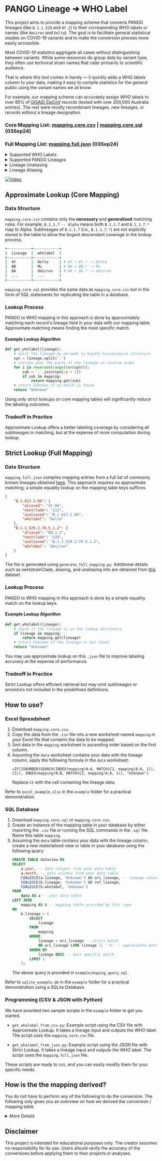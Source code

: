 # PANGO Lineage ➜ WHO Label

This project aims to provide a mapping scheme that converts PANGO lineages (like `B.1.1.529` and `AY.2`) to their corresponding WHO labels or names (like `Omicron` and `Delta`). The goal is to facilitate general statistical studies on COVID-19 variants and to make the conversion process more easily accessible.

Most COVID-19 statistics aggregate all cases without distinguishing between variants. While some resources do group data by variant type, they often use technical strain names that cater primarily to scientific audience.

That is where this tool comes in handy — it quickly adds a WHO labels column to your data, making it easy to compile statistics for the general public using the variant names we all know.

For example, our mapping scheme can accurately assign WHO labels to over 85% of [GISAID EpiCoV](https://gisaid.org/) records (tested with over 200,000 Australia entries). The rest were mostly recombinant lineages, new lineages, or records without a lineage designation.

<h3>Core Mapping List: <a href="https://github.com/denniemok/pango-lineage-to-who-label/blob/main/mapping.core.csv">mapping.core.csv</a> | <a href="https://github.com/denniemok/pango-lineage-to-who-label/blob/main/mapping.core.sql">mapping.core.sql</a> (03Sep24)</h3>

<h3>Full Mapping List: <a href="https://github.com/denniemok/pango-lineage-to-who-label/blob/main/mapping.full.json">mapping.full.json</a> (03Sep24)</h3>

<details>
  <summary>Supported WHO Labels</summary>
  <br>
  Alpha, Beta, Gamma, Delta, Epsilon, Zeta, Eta, Theta, Iota, Kappa, Lambda, Mu, Omicron
  <br>
  WHO label is a standardized nomenclature used by the World Health Organization (WHO) to classify and refer to different COVID-19 variants. By utilising Greek alphabets (e.g., Alpha, Beta), it simplifies communication and help the general public, media, and health officials easily understand and refer to these variants.
  <br><br>
</details>

<details>
  <summary>Supported PANGO Lineages</summary>
  <br>
  All key lineages on <a href="https://github.com/cov-lineages/pango-designation">Cov-Lineages dataset</a> and <a href="https://github.com/corneliusroemer/pango-sequences">PANGO consensus sequences dataset</a>.
  <br>
  PANGO (Phylogenetic Assignment of Named Global Outbreak) lineages are a system for naming and tracking the COVID-19 lineages. These lineages can have shorter alias names to simplify the representation of lineage names that can become quite lengthy as new sublineages are identified.
  <br><br>
</details>

<details>
  <summary>Lineage Unaliasing</summary>
  <br>
  Unaliasing a PANGO lineage involves mapping an alias back to its original, longer lineage name.
  <br><br>
  For example: An alias like "BA.1" might represent a more complex and longer lineage name such as "B.1.1.529.1". Unaliasing "BA.1" would result in the full designation "B.1.1.529.1".
  <br><br>
</details>

<details>
  <summary>Lineage Aliasing</summary>
  <br>
  Aliasing is the process of finding aliases of a PANGO lineage. This involves identifying the shorter, simplified alias that corresponds to a more complex lineage name in the PANGO system.
  <br><br>
  For example, mapping "B.1.1.529.1" to its shorter alias "BA.1" would be considered alias mapping.
  <br><br>
</details>

[![Video](https://img.youtube.com/vi/pC1GHlDrvfI/0.jpg)](https://www.youtube.com/watch?v=pC1GHlDrvfI)

## Approximate Lookup (Core Mapping)

### Data Structure

`mapping.core.csv` contains only the **necessary** and **generalised** matching rules. For example, `B.1.1.7 -- Alpha` means both `B.1.1.7` and `B.1.1.7.*` map to Alpha. Sublineages of `B.1.1.7` (i.e., `B.1.1.7.*`) are not explicitly stored in the table to allow the largest descendant coverage in the lookup process.

```sh
+-----------+------------+
|  Lineage  |  wholabel  |
+-----------+------------+
|  AY       |  Delta     | # AY + AY.* -> Delta
|  BB       |  Mu        | # BB + BB.* -> Mu
|  BA       |  Omicron   | # BA + BA.* -> Omicron
|  ...      |  ...       |
+-----------+------------+
```

`mapping.core.sql` provides the same data as `mapping.core.csv` but in the form of SQL statements for replicating the table in a database.

### Lookup Process

PANGO to WHO mapping in this approach is done by approximately matching each record's lineage field in your data with our mapping table. Approximate matching means finding the most specific match.

#### Example Lookup Algorithm
```py
def get_wholabel(lineage):
    # split the lineage by periods to handle hierarchical structure
    cpn = lineage.split('.')
    # iterate over the parts of the lineage in reverse order
    for i in reversed(range(len(cpn))):
        sub = '.'.join(cpn[:i + 1])
        if sub in mapping:
            return mapping.get(sub)
    # return Unknown if no match is found
    return "Unknown"
```

Using only strict lookups on core mapping tables will significantly reduce the labeling outcomes.

### Tradeoff in Practice

Approximate Lookup offers a better labeling coverage by considering all sublineages in matching, but at the expense of more computation during lookup.

## Strict Lookup (Full Mapping)

### Data Structure

`mapping.full.json` compiles mapping entries from a full list of commonly known lineages obtained [here](https://github.com/cov-lineages/lineages-website/blob/master/_data/lineage_data.full.json). This approach requires no approximate matching; a simple equality lookup on the mapping table keys suffices.

```json
{
    "B.1.617.2.86": {
        "aliased": "AY.86",
        "nextclade": "21J",
        "unaliased": "B.1.617.2.86",
        "wholabel": "Delta"
    },
    "B.1.1.529.2.75.5.1.2": {
        "aliased": "BN.1.2",
        "nextclade": "22D",
        "unaliased": "B.1.1.529.2.75.5.1.2",
        "wholabel": "Omicron"
    }
}
```

The file is generated using `generate_full_mapping.py`. Additional details such as nextstrainClade, aliasing, and unaliasing info are obtained from [this](https://github.com/corneliusroemer/pango-sequences/blob/main/data/pango-consensus-sequences_summary.json) dataset.

### Lookup Process

PANGO to WHO mapping in this approach is done by a simple equality match on the lookup keys.

#### Example Lookup Algorithm
```py
def get_wholabel(lineage):
    # check if the lineage is in the lookup dictionary
    if lineage in mapping:
        return mapping.get(lineage)
    # return Unknown if the lineage is not found
    return "Unknown"
```

You may use approximate lookup on this `.json` file to improve labeling accuracy at the expense of performance.

### Tradeoff in Practice

Strict Lookup offers efficient retrieval but may omit sublineages or ancestors not included in the predefined definitions.

## How to use?

### Excel Spreadsheet

1. Download `mapping.core.csv`.
2. Copy the data from the `.csv` file into a new worksheet named `mapping` in your Excel file that contains the data to be mapped.
3. Sort data in the `mapping` worksheet in ascending order based on the first column.
4. Assuming the `data` worksheet contains your data with the lineage column, apply the following formula in the `data` worksheet:
    ```
    =IF(ISNUMBER(SEARCH(INDEX(mapping!A:A, MATCH(C2, mapping!A:A, 1)), C2)), INDEX(mapping!B:B, MATCH(C2, mapping!A:A, 1)), "Unknown")
    ```
    Replace `C2` with the cell containing the lineage data.

Refer to `excel_example.xlsx` in the `example` folder for a practical demonstration.
  
### SQL Database

1. Download `mapping.core.sql` or `mapping.core.csv`.
2. Create an instance of the mapping table in your database by either importing the `.csv` file or running the SQL commands in the `.sql` file. Name this table `mapping`.
3. Assuming the `data` table contains your data with the lineage column, create a new materialised view or table in your database using the following query:
    ```sql
    CREATE TABLE dataview AS
    SELECT 
        a.year, -- data columns from your data table
        a.month, -- data columns from your data table
        COALESCE(a.lineage, 'Unknown') AS ori_lineage, -- lineage colun from your data table
        COALESCE(b.lineage, 'Unknown') AS ref_lineage,
        COALESCE(b.wholabel, 'Unknown')
    FROM 
        data AS a -- your data table
    LEFT JOIN 
        mapping AS b -- mapping table provided by this repo
    ON 
        b.lineage = (
            SELECT 
                lineage
            FROM 
                mapping
            WHERE 
                lineage = ori_lineage -- strict match
                OR ori_lineage LIKE lineage || '.%' -- approximate match
            ORDER BY 
                lineage DESC -- most specific match
            LIMIT 1
        );
    ```
    The above query is provided in `example/maping_query.sql`.

Refer to `sqlite_example.db` in the `example` folder for a practical demonstration using a SQLite Database.

### Programming (CSV & JSON with Python)

We have provided two sample scripts in the `example` folder to get you started.

- `get_wholabel_from_csv.py`: Example script using the CSV file with Approximate Lookup. It takes a lineage input and outputs the WHO label. The script uses the `mapping.core.csv` file.

- `get_wholabel_from_json.py`: Example script using the JSON file with Strict Lookup. It takes a lineage input and outputs the WHO label. The script uses the `mapping.full.json` file.

These scripts are ready to run, and you can easily modify them for your specific needs.

## How is the the mapping derived?

You do not have to perform any of the following to do the conversion. The following only gives you an overview on how we derived the conversion / mapping table.

<details>
  <summary>More Details</summary>

1. **Base List Creation**:
   - **Source**: Utilise definitions from [CoVariants](https://covariants.org/) and [Wikipedia](https://en.wikipedia.org/wiki/Variants_of_SARS-CoV-2).
   - **Purpose**: Establish initial mappings of PANGO lineages to WHO labels based on consensus data.

2. **Base List Refinement**:
   - **Sources for Expansion**:
     - [GISAID](https://gisaid.org/hcov19-variants/)
     - [GISAIDR](https://github.com/Wytamma/GISAIDR/blob/master/R/core.R)
     - [WHO News](https://www.who.int/news/item/27-10-2022-tag-ve-statement-on-omicron-sublineages-bq.1-and-xbb)
   - **Example Expansion**:
     - Alpha: `B.1.1.7 = Q`
     - Delta: `B.1.617.2 = AY`
     - Omicron: `B.1.1.529 = BA`
   - **Purpose**: Add direct aliases to the base list and merge sublineages into their common ancestors for better coverage, such as combining all `BA` and `XBB` sublineages into their respective categories.

3. **Reference Table Creation**:
   - **Source**: Extract data from [PANGO Consensus Sequences Summary](https://github.com/corneliusroemer/pango-sequences/blob/main/data/pango-consensus-sequences_summary.json) and [PANGO Designation Alias Key](https://github.com/cov-lineages/pango-designation/blob/master/pango_designation/alias_key.json) available on GitHub.
   - **Purpose**: Form the reference table `metadata` for aliasing and unaliasing PANGO lineages.

4. **Lineage Unaliasing**:
   - **SQL Query**:
     ```sql
     SELECT * FROM (
     SELECT a.lineage,
            a.wholabel,
            GROUP_CONCAT(DISTINCT b.unaliased) AS c
     FROM   mapping AS a
            LEFT JOIN metadata AS b
                   ON a.lineage = b.lineage
                    OR b.lineage LIKE a.lineage || '.%'
     GROUP BY a.lineage, a.wholabel
     ORDER BY a.wholabel ASC
     ) WHERE  c IS NOT NULL AND lineage != c;
     ```
   - **Purpose**: Identify the root lineage of a given lineage from the base list through unaliasing. Determine the most specific common ancestors of similar sublineages to formulate matching rules with broadder coverage. For example, if `CH.1.1` maps to `B.1.1.529.2.75.3.4.1.1.1.1`, and `B.1.1.529.*` is Omicron, then `CH.*` should be classified as Omicron.

5. **Lineage Aliasing**:
   - **SQL Query**:
     ```sql
     SELECT GROUP_CONCAT(DISTINCT a.lineage),
            GROUP_CONCAT(DISTINCT a.wholabel),
            SUBSTR(b.lineage, 1, INSTR(b.lineage, '.') - 1) AS plin,
            GROUP_CONCAT(b.lineage),
            GROUP_CONCAT(DISTINCT b.unaliased)
     FROM   mapping AS a
            LEFT JOIN metadata AS b
                   ON unaliased = a.lineage
                    OR unaliased LIKE a.lineage || '.%'
     GROUP BY plin
     ORDER BY a.wholabel, plin ASC;
     ```
   - **Purpose**: Identify all possible aliases for a given lineage, with a particular focus on Omicron due to its numerous sublineages and descendants.

6. **Cross-Checking**:
   - **SQL Query**:
     ```sql
     WITH lineage_cte AS (
         SELECT SUBSTR(lineage, 1, INSTR(lineage, '.') - 1) AS plin,
                nextclade
         FROM metadata
         WHERE nextclade LIKE '23_' AND plin != ''
         GROUP BY plin, nextclade
     )
     SELECT plin,
            nextclade,
            b.lineage
     FROM lineage_cte AS a
     LEFT JOIN mapping AS b
         ON b.lineage = a.plin
     WHERE b.lineage IS NULL;
     ```
   - **Purpose**: Identify lineages that may be missing from the list but should be labeled according to the Nextstrain Clade consensus (e.g., `23I` mapping to `Omicron`) using data from [CoVariants](https://covariants.org/). Pay special attention to Omicron, given its frequent emergence of new recombinant lineages.

Manual inspection is involved at each step to ensure accurate generalisation and concise addition of new matching rules.

The file `mapping.core.csv` represents the final output of the process described above. The `generate_full_mapping.py` script is then executed to produce `mapping.full.json`, which includes more detailed information for direct lookup.

</details>

## Disclaimer

This project is intended for educational purposes only. The creator assumes no responsibility for its use. Users should verify the accuracy of the conversions before applying them to their projects or analyses.
